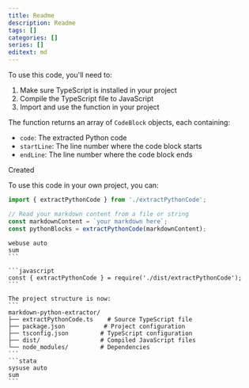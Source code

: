```yaml
---
title: Readme
description: Readme
tags: []
categories: []
series: []
editext: md
---
```

<!--more-->

To use this code, you'll need to:
1. Make sure TypeScript is installed in your project
2. Compile the TypeScript file to JavaScript
3. Import and use the function in your project

The function returns an array of `CodeBlock` objects, each containing:
- `code`: The extracted Python code
- `startLine`: The line number where the code block starts
- `endLine`: The line number where the code block ends
 

Created [](file:///d%3A/temp/20240823/tsconfig.json)
 

To use this code in your own project, you can:

 
```typescript
import { extractPythonCode } from './extractPythonCode';

// Read your markdown content from a file or string
const markdownContent = `your markdown here`;
const pythonBlocks = extractPythonCode(markdownContent);
```
``````{stata,echo=F,block.pre.class="ms-5.w-75"}
webuse auto
sum
```

```javascript
const { extractPythonCode } = require('./dist/extractPythonCode');
```

The project structure is now:
```
markdown-python-extractor/
├── extractPythonCode.ts    # Source TypeScript file
├── package.json           # Project configuration
├── tsconfig.json         # TypeScript configuration
├── dist/                 # Compiled JavaScript files
└── node_modules/         # Dependencies
```
```stata
sysuse auto
sum
```



 